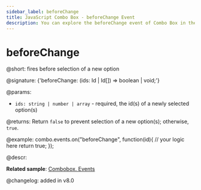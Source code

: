 ```yaml
---
sidebar_label: beforeChange
title: JavaScript Combo Box - beforeChange Event 
description: You can explore the beforeChange event of Combo Box in the documentation of the DHTMLX JavaScript UI library. Browse developer guides and API reference, try out code examples and live demos, and download a free 30-day evaluation version of DHTMLX Suite 7.
---
```


# beforeChange

@short: fires before selection of a new option

@signature: {'beforeChange: (ids: Id | Id[]) => boolean | void;'}

@params:
- `ids: string | number | array` - required, the id(s) of a newly selected option(s)

@returns:
Return `false` to prevent selection of a new option(s); otherwise, `true`.

@example:
combo.events.on("beforeChange", function(id){
    // your logic here
    return true;
});

@descr:

**Related sample**: [Combobox. Events](https://snippet.dhtmlx.com/n70eqx5l)

@changelog: added in v8.0